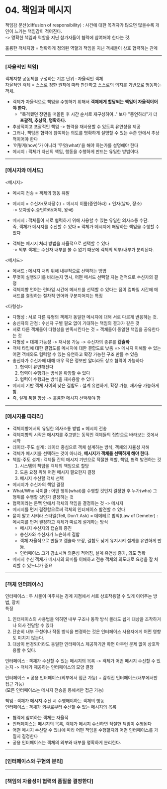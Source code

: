 # 04. 책임과 메시지 #
    
    
책임감 분산(diffusion of responsibility) : 사건에 대한 목격자가 많으면 많을수록 개인이 느기는 책임감이 적어진다.  
-> 명확한 책임과 역할을 지닌 참가자들이 협력에 참여해야 한다는 것.
    
훌륭한 객체지향 = 명확하게 정의된 역할과 책임을 지닌 객체들이 상호 협력하는 관계  
   
 -----------------
 ### [자율적인 책임] ###   
 객체지향 공동체를 구성하는 기본 단위 : 자율적인 객체  
 자율적인 객체 = 스스로 정한 원칙에 따라 판단하고 스스로의 의지를 기반으로 행동하는 객체.   
   
 - 객체가 자율적으로 책임을 수행하기 위해서 <b>객체에게 할당되는 책임이 자율적이어야 한다.</b>  
    - "목격했던 장면을 떠올린 후 시간 순서로 재구성하여.." 보다 "증언하라"가 더 <b>포괄적, 추상적, 명확하다.</b>
 - 추상적이고 포괄적인 책임 -> 협력을 재사용할 수 있도록 유연성을 제공
 - 그러나, 책임은 협력에 참여하는 의도를 명확하게 설명할 수 있는 수준 안에서 추상적이어야 한다
 - '어떻게(how)'가 아니라 '무엇(what)'을 해야 하는가를 설명해야 한다
 - 메시지 : 객체가 자신의 책임, 행동을 수행하게 만드는 유일한 방법이다.  
   
  -----------------
 ### [메시지와 메서드] ###  
 <메시지>  
 - 메시지 전송 = 객체의 행동 유발  
   
 - 메시지 = 수신자(모자장수) + 메시지 이름(증언하라) + 인자(날짜, 장소)  
 -> 모자장수.증언하라(어제, 왕국)  
   
 - 메시지 : 객체들이 서로 협력하기 위해 사용할 수 있는 유일한 의사소통 수단.  
 즉, 객체가 메시지를 수신할 수 있다 = 객체가 메시지에 해당하는 책임을 수행할 수 있다  
   
 - 객체는 메시지 처리 방법을 자율적으로 선택할 수 있다   
  -> 외부 객체는 수신자 내부를 볼 수 없기 때문에 객체의 외부/내부가 분리된다.  
   
 <메서드>  
- 메서드 : 메시지 처리 위해 내부적으로 선택하는 방법 
- 무엇이 실행되기를 바라는지 명시, 어떤 메서드 선택할 지는 전적으로 수신자의 결정
- 객체지향 언어는 런타임 시간에 메서드를 선택할 수 있다는 점이 컴파일 시간에 메서드를 결정하는 절차적 언어와 구분지어지는 특징
  
 <다형성>  
 - 다형성 : 서로 다른 유형의 객체가 동일한 메시지에 대해 서로 다르게 반응하는 것.
 - 송신자의 관점 : 수신자 구별 필요 없이 기대하는 책임의 결과가 같은 것
 - 서로 다른 객체들이 다형성을 만족시킨다는 것 = 객체들이 동일한 책임을 공유한다는 것
 - 다형성 = 대체 가능성 -> 재사용 가능 -> 수신자의 종류를 <b>캡슐화</b>  
 - 객체 타입에 대한 결합도를 메시지에 대한 결합도로 낮춤 => 메시지 이해할 수 있는 어떤 객체와도 협력할 수 있는 유연하고 확장 가능한 구조 만들 수 있음  
 - 송신자가 수신자에 대해 매우 적은 정보만 알더라도 상호 협력이 가능하다
    1. 협력이 유연해진다
    2. 협력이 수행되는 방식을 확장할 수 있다
    3. 협력이 수행되는 방식을 재사용할 수 있다
  - 메시지 기반 객체 사이의 낮은 결합도 : 설계 유연하게, 확장 가능, 재사용 가능하게 함.
  - 즉, 설계 품질 향상 -> 훌륭한 메시지 선택해야 함
   
  -----------------
 ### [메시지를 따라라] ###   
 - 객체지향에서의 유일한 의사소통 방법 = 메시지 전송
 - 객체지향의 시작은 메시지를 주고받는 동적인 객체들의 집합으로 바라보는 것에서 시작
 - 데이터-주도 설계 : 데이터 중심으로 객체 설계하는 방식, 객체의 자율성 저해
 - 객체가 메시지를 선택하는 것이 아니라, <b>메시지가 객체를 선택하게 해야 한다.</b>
 - 책임-주도 설계 : 객체들 간의 메시지 기반으로 적절한 역할, 책임, 협력 발견하는 것
    1. 시스템의 책임을 객체의 책임으로 할당
    2. 도움 요청 위해 어떤 메시지 필요한지 결정
    3. 메시지 수신할 객체 선택
 - 메시지가 수신자의 책임 결정
 - What/Who 사이클 : 어떤 행위(what)를 수행할 것인지 결정한 후 누가(who) 그 행위를 수행할 것인가 결정하는 것
 - 협력이라는 문맥 안에서 객체의 책임을 결정하는 것 -> 메시지
 - 메시지를 먼저 결정함으로써 객체의 인터페이스 발견할 수 있다
 - 묻지 말고 시켜라 스타일(Tell, Don't Ask) = 데메테르 법칙(Law of Demeter) : 메시지를 먼저 결정하고 객체가 따르게 설계하는 방식
    - 메시지 수신자의 캡슐화 증진
    - 송신자와 수신자가 느슨하게 결합
    - 객체 자율적으로 만들고 캡슐화 보장, 결합도 낮게 유지시켜 설계를 유연하게 만듦.
    - 인터페이스 크기 감소시켜 의존성 적어짐, 설계 유연성 증가, 의도 명확
  - 메시지 수신 객체가 메시지의 의미를 이해하고 전송 객체의 의도대로 요청을 잘 처리할 수 있느냐가 중요
  
  
  -----------------
 ### [객체 인터페이스] ###   
 인터페이스 : 두 사물이 마주치는 경계 지점에서 서로 상호작용할 수 있게 이어주는 방법, 장치  
 특징  
 1. 인터페이스의 사용법을 익히면 내부 구조나 동작 방식 몰라도 쉽게 대상을 조작하거나 의사 전달할 수 있다
 2. 단순히 내부 구성이나 작동 방식을 변경하는 것은 인터페이스 사용자에게 어떤 영향도 미치지 않는다.
 3. 대상이 변경되더라도 동일한 인터페이스 제공하기만 하면 아무런 문제 없이 상호작용할 수 있다.
  
 인터페이스 : 객체가 수신할 수 있는 메시지의 목록 -> 객체가 어떤 메시지 수신할 수 있는지 -> 객체가 제공하는 인터페이스의 모양 결정  
   
 인터페이스 = 공용 인터페이스(외부에서 접근 가능) + 감춰진 인터페이스(내부에서만 접근 가능)  
 (모든 인터페이스는 메시지 전송을 통해서만 접근 가능)  
   
 책임 : 객체가 메시지 수신 시 수행해야하는 객체의 행동  
 인터페이스 : 객체가 외부로부터 수신할 수 있는 메시지의 목록  
   
 - 협력에 참여하는 객체는 자율적
 - 인터페이스는 메시지의 목록, 객체가 메시지 수신하면 적절한 책임이 수행된다
 - 어떤 메시지 수신할 수 있냐에 따라 어떤 책임을 수행할지와 어떤 인터페이스를 가질지 결정한다
 - 공용 인터페이스는 객체의 외부와 내부를 명확하게 분리한다.  
    
  -----------------
 ### [인터페이스와 구현의 분리] ###   
 
  -----------------
 ### [책임의 자율성이 협력의 품질을 결정한다] ###   
